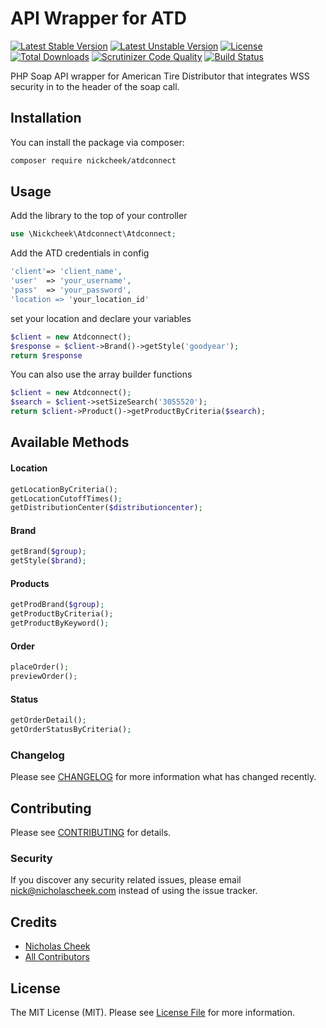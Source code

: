 # API Wrapper for ATD 

[![Latest Stable Version](https://poser.pugx.org/nickcheek/atdconnect/v/stable)](https://packagist.org/packages/nickcheek/atdconnect)
[![Latest Unstable Version](https://poser.pugx.org/nickcheek/atdconnect/v/unstable)](https://packagist.org/packages/nickcheek/atdconnect)
[![License](https://poser.pugx.org/nickcheek/atdconnect/license)](https://packagist.org/packages/nickcheek/atdconnect)
[![Total Downloads](https://poser.pugx.org/nickcheek/atdconnect/downloads)](https://packagist.org/packages/nickcheek/atdconnect)
[![Scrutinizer Code Quality](https://scrutinizer-ci.com/g/nickcheek/AtdConnect/badges/quality-score.png?b=master)](https://scrutinizer-ci.com/g/nickcheek/AtdConnect/?branch=master)
[![Build Status](https://scrutinizer-ci.com/g/nickcheek/AtdConnect/badges/build.png?b=master)](https://scrutinizer-ci.com/g/nickcheek/AtdConnect/build-status/master)

PHP Soap API wrapper for American Tire Distributor that integrates WSS security in to the header of the soap call.

## Installation

You can install the package via composer:

```bash
composer require nickcheek/atdconnect
```

## Usage
Add the library to the top of your controller
``` php
use \Nickcheek\Atdconnect\Atdconnect;
```
Add the ATD credentials in config
``` php
'client'=> 'client_name',
'user'	=> 'your_username',
'pass'	=> 'your_password',
'location => 'your_location_id' 
```

set your location and declare your variables
``` php
$client = new Atdconnect();
$response = $client->Brand()->getStyle('goodyear');
return $response

```
You can also use the array builder functions
``` php
$client = new Atdconnect();
$search = $client->setSizeSearch('3055520');
return $client->Product()->getProductByCriteria($search);
```


## Available Methods
#### Location
``` php
getLocationByCriteria();
getLocationCutoffTimes();
getDistributionCenter($distributioncenter);
```
#### Brand
``` php
getBrand($group);
getStyle($brand);
```
#### Products
``` php
getProdBrand($group);
getProductByCriteria();
getProductByKeyword();
```
#### Order
``` php
placeOrder();
previewOrder();
```
#### Status
``` php
getOrderDetail();
getOrderStatusByCriteria();
```

### Changelog

Please see [CHANGELOG](CHANGELOG.md) for more information what has changed recently.

## Contributing

Please see [CONTRIBUTING](CONTRIBUTING.md) for details.

### Security

If you discover any security related issues, please email nick@nicholascheek.com instead of using the issue tracker.

## Credits

- [Nicholas Cheek](https://github.com/nickcheek)
- [All Contributors](../../contributors)

## License

The MIT License (MIT). Please see [License File](LICENSE.md) for more information.

